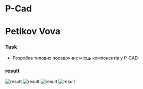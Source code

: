 # P-Cad
# Petikov Vova

### Task

* Розробка типових посадочних місць компонентів у P-CAD

### result

![result](polarized_capacitor_pattern.png)
![result](capasitor_pattern.png)
![result](constant_resistor_pattern.png)
![result](npn_transistor_pattern.png)
